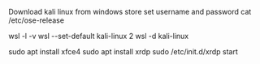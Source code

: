 Download kali linux from windows store
set username and password
cat /etc/ose-release

wsl -l -v
wsl --set-default kali-linux 2
wsl -d kali-linux



sudo apt install xfce4
sudo apt install xrdp
sudo /etc/init.d/xrdp start
